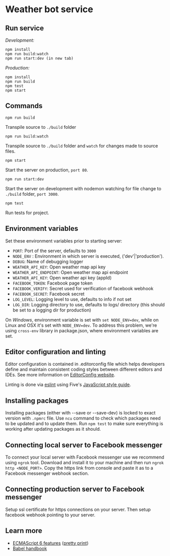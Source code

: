 # Weather bot service

## Run service

*Development:*
```
npm install
npm run build:watch
npm run start:dev (in new tab)
```

*Production:*
```
npm install
npm run build
npm test
npm start
```

## Commands

```
npm run build
```

Transpile source to `./build` folder
 
```
npm run build:watch
```

Transpile source to `./build` folder and `watch` for changes made to source files.

```
npm start 
```

Start the server on production, `port 80`.

```
npm run start:dev 
```

Start the server on development with nodemon watching for file change to `./build` folder, `port 3000`.

```
npm test
```

Run tests for project.
 
 
## Environment variables

Set these environment variables prior to starting server: 

- `PORT`: Port of the server, defaults to `3000`
- `NODE_ENV` : Environment in which server is executed, ('dev'|'production').
- `DEBUG`: Name of debugging logger
- `WEATHER_API_KEY`: Open weather map api key
- `WEATHER_API_ENDPOINT`: Open weather map api endpoint
- `WEATHER_API_KEY`: Open weather api key (appId)
- `FACEBOOK_TOKEN`: Facebook page token
- `FACEBOOK_VERIFY`: Secret used for verification of facebook webhook
- `FACEBOOK_SECRET`: Facebook secret
- `LOG_LEVEL`: Logging level to use, defaults to info if not set
- `LOG_DIR`: Logging directory to use, defaults to logs/ directory (this should be set to a logging dir for production)

On _Windows_, environment variable is set with `set NODE_ENV=dev`, while on Linux and OSX it's set with  `NODE_ENV=dev`. To address this problem, we're using `cross-env` library in package.json, where environment
variables are set.


## Editor configuration and linting

Editor configuration is contained in .editorconfig file which helps developers define and maintain consistent coding styles between different editors and IDEs. See more information on [EditorConfig website](http://editorconfig.org/).

Linting is done via [eslint](http://eslint.org/) using Five's [JavaScript style guide](https://github.com/5minutes/javascript).

## Installing packages

Installing packages (either with --save or --save-dev) is locked to exact version with `.npmrc` file. Use `ncu` command to check which packages need to be updated and to update them. Run `npm test` to make sure everything is working after updating packages as it should.


## Connecting local server to Facebook messenger

To connect your local server with Facebook messenger use we recommend using `ngrok` tool.
Download and install it to your machine and then run `ngrok http <NODE_PORT>`.
Copy the https link from console and paste it as to a Facebook messenger webhook section.

## Connecting production server to Facebook messenger

Setup ssl certificate for https connections on your server. Then setup facebook webhook pointing to your server.


## Learn more

- [ECMAScript 6 features](https://github.com/lukehoban/es6features) ([pretty print](https://babeljs.io/docs/learn-es2015/))
- [Babel handbook](https://github.com/thejameskyle/babel-handbook)
